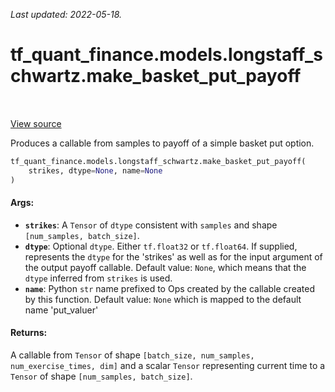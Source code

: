 <!--
This file is generated by a tool. Do not edit directly.
For open-source contributions the docs will be updated automatically.
-->

*Last updated: 2022-05-18.*

<div itemscope itemtype="http://developers.google.com/ReferenceObject">
<meta itemprop="name" content="tf_quant_finance.models.longstaff_schwartz.make_basket_put_payoff" />
<meta itemprop="path" content="Stable" />
</div>

# tf_quant_finance.models.longstaff_schwartz.make_basket_put_payoff

<!-- Insert buttons and diff -->

<table class="tfo-notebook-buttons tfo-api" align="left">
</table>

<a target="_blank" href="https://github.com/google/tf-quant-finance/blob/master/tf_quant_finance/models/longstaff_schwartz/payoff_utils.py">View source</a>



Produces a callable from samples to payoff of a simple basket put option.

```python
tf_quant_finance.models.longstaff_schwartz.make_basket_put_payoff(
    strikes, dtype=None, name=None
)
```



<!-- Placeholder for "Used in" -->


#### Args:


* <b>`strikes`</b>: A `Tensor` of `dtype` consistent with `samples` and shape
  `[num_samples, batch_size]`.
* <b>`dtype`</b>: Optional `dtype`. Either `tf.float32` or `tf.float64`. If supplied,
  represents the `dtype` for the 'strikes' as well as for the input
  argument of the output payoff callable.
  Default value: `None`, which means that the `dtype` inferred from
  `strikes` is used.
* <b>`name`</b>: Python `str` name prefixed to Ops created by the callable created
  by this function.
  Default value: `None` which is mapped to the default name 'put_valuer'


#### Returns:

A callable from `Tensor` of shape
`[batch_size, num_samples, num_exercise_times, dim]`
and a scalar `Tensor` representing current time to a `Tensor` of shape
`[num_samples, batch_size]`.
